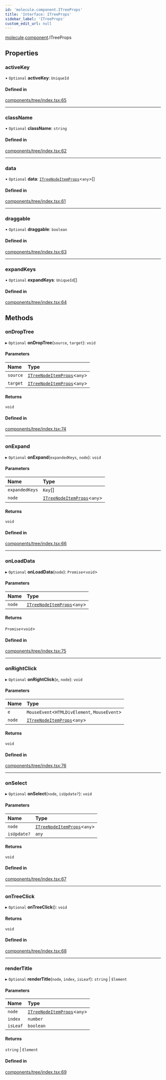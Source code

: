 ```yaml
---
id: 'molecule.component.ITreeProps'
title: 'Interface: ITreeProps'
sidebar_label: 'ITreeProps'
custom_edit_url: null
---
```


[molecule](../namespaces/molecule).[component](../namespaces/molecule.component).ITreeProps

## Properties

### activeKey

• `Optional` **activeKey**: `UniqueId`

#### Defined in

[components/tree/index.tsx:65](https://github.com/DTStack/molecule/blob/ff1a27ef/src/components/tree/index.tsx#L65)

---

### className

• `Optional` **className**: `string`

#### Defined in

[components/tree/index.tsx:62](https://github.com/DTStack/molecule/blob/ff1a27ef/src/components/tree/index.tsx#L62)

---

### data

• `Optional` **data**: [`ITreeNodeItemProps`](molecule.component.ITreeNodeItemProps)<`any`\>[]

#### Defined in

[components/tree/index.tsx:61](https://github.com/DTStack/molecule/blob/ff1a27ef/src/components/tree/index.tsx#L61)

---

### draggable

• `Optional` **draggable**: `boolean`

#### Defined in

[components/tree/index.tsx:63](https://github.com/DTStack/molecule/blob/ff1a27ef/src/components/tree/index.tsx#L63)

---

### expandKeys

• `Optional` **expandKeys**: `UniqueId`[]

#### Defined in

[components/tree/index.tsx:64](https://github.com/DTStack/molecule/blob/ff1a27ef/src/components/tree/index.tsx#L64)

## Methods

### onDropTree

▸ `Optional` **onDropTree**(`source`, `target`): `void`

#### Parameters

| Name     | Type                                                                  |
| :------- | :-------------------------------------------------------------------- |
| `source` | [`ITreeNodeItemProps`](molecule.component.ITreeNodeItemProps)<`any`\> |
| `target` | [`ITreeNodeItemProps`](molecule.component.ITreeNodeItemProps)<`any`\> |

#### Returns

`void`

#### Defined in

[components/tree/index.tsx:74](https://github.com/DTStack/molecule/blob/ff1a27ef/src/components/tree/index.tsx#L74)

---

### onExpand

▸ `Optional` **onExpand**(`expandedKeys`, `node`): `void`

#### Parameters

| Name           | Type                                                                  |
| :------------- | :-------------------------------------------------------------------- |
| `expandedKeys` | `Key`[]                                                               |
| `node`         | [`ITreeNodeItemProps`](molecule.component.ITreeNodeItemProps)<`any`\> |

#### Returns

`void`

#### Defined in

[components/tree/index.tsx:66](https://github.com/DTStack/molecule/blob/ff1a27ef/src/components/tree/index.tsx#L66)

---

### onLoadData

▸ `Optional` **onLoadData**(`node`): `Promise`<`void`\>

#### Parameters

| Name   | Type                                                                  |
| :----- | :-------------------------------------------------------------------- |
| `node` | [`ITreeNodeItemProps`](molecule.component.ITreeNodeItemProps)<`any`\> |

#### Returns

`Promise`<`void`\>

#### Defined in

[components/tree/index.tsx:75](https://github.com/DTStack/molecule/blob/ff1a27ef/src/components/tree/index.tsx#L75)

---

### onRightClick

▸ `Optional` **onRightClick**(`e`, `node`): `void`

#### Parameters

| Name   | Type                                                                  |
| :----- | :-------------------------------------------------------------------- |
| `e`    | `MouseEvent`<`HTMLDivElement`, `MouseEvent`\>                         |
| `node` | [`ITreeNodeItemProps`](molecule.component.ITreeNodeItemProps)<`any`\> |

#### Returns

`void`

#### Defined in

[components/tree/index.tsx:76](https://github.com/DTStack/molecule/blob/ff1a27ef/src/components/tree/index.tsx#L76)

---

### onSelect

▸ `Optional` **onSelect**(`node`, `isUpdate?`): `void`

#### Parameters

| Name        | Type                                                                  |
| :---------- | :-------------------------------------------------------------------- |
| `node`      | [`ITreeNodeItemProps`](molecule.component.ITreeNodeItemProps)<`any`\> |
| `isUpdate?` | `any`                                                                 |

#### Returns

`void`

#### Defined in

[components/tree/index.tsx:67](https://github.com/DTStack/molecule/blob/ff1a27ef/src/components/tree/index.tsx#L67)

---

### onTreeClick

▸ `Optional` **onTreeClick**(): `void`

#### Returns

`void`

#### Defined in

[components/tree/index.tsx:68](https://github.com/DTStack/molecule/blob/ff1a27ef/src/components/tree/index.tsx#L68)

---

### renderTitle

▸ `Optional` **renderTitle**(`node`, `index`, `isLeaf`): `string` \| `Element`

#### Parameters

| Name     | Type                                                                  |
| :------- | :-------------------------------------------------------------------- |
| `node`   | [`ITreeNodeItemProps`](molecule.component.ITreeNodeItemProps)<`any`\> |
| `index`  | `number`                                                              |
| `isLeaf` | `boolean`                                                             |

#### Returns

`string` \| `Element`

#### Defined in

[components/tree/index.tsx:69](https://github.com/DTStack/molecule/blob/ff1a27ef/src/components/tree/index.tsx#L69)
